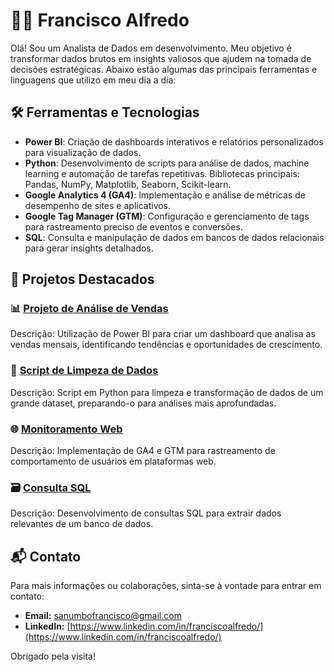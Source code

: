 # 🧑‍💻 Francisco Alfredo

Olá! Sou um Analista de Dados em desenvolvimento. Meu objetivo é transformar dados brutos em insights valiosos que ajudem na tomada de decisões estratégicas. Abaixo estão algumas das principais ferramentas e linguagens que utilizo em meu dia a dia:

## 🛠️ Ferramentas e Tecnologias

- **Power BI**: Criação de dashboards interativos e relatórios personalizados para visualização de dados.
- **Python**: Desenvolvimento de scripts para análise de dados, machine learning e automação de tarefas repetitivas.
  Bibliotecas principais: Pandas, NumPy, Matplotlib, Seaborn, Scikit-learn.
- **Google Analytics 4 (GA4)**: Implementação e análise de métricas de desempenho de sites e aplicativos.
- **Google Tag Manager (GTM)**: Configuração e gerenciamento de tags para rastreamento preciso de eventos e conversões.
- **SQL**: Consulta e manipulação de dados em bancos de dados relacionais para gerar insights detalhados.
## 📂 Projetos Destacados

### 📊 [Projeto de Análise de Vendas](link_do_projeto)
Descrição: Utilização de Power BI para criar um dashboard que analisa as vendas mensais, identificando tendências e oportunidades de crescimento.

### 🐍 [Script de Limpeza de Dados](link_do_projeto)
Descrição: Script em Python para limpeza e transformação de dados de um grande dataset, preparando-o para análises mais aprofundadas.

### 🌐 [Monitoramento Web](link_do_projeto)
Descrição: Implementação de GA4 e GTM para rastreamento de comportamento de usuários em plataformas web.

### 🗃️ [Consulta SQL](link_do_projeto)
Descrição: Desenvolvimento de consultas SQL para extrair dados relevantes de um banco de dados.

## 📬 Contato

Para mais informações ou colaborações, sinta-se à vontade para entrar em contato:

- **Email:** [sanumbofrancisco@gmail.com](mailto:sanumbofrancisco@gmail.com)
- **LinkedIn:** [https://www.linkedin.com/in/franciscoalfredo/](https://www.linkedin.com/in/franciscoalfredo/)

Obrigado pela visita!

